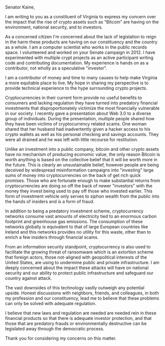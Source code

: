 

Senator Kaine,

I am writing to you as a constituent of Virginia to express my concern over the impact that the rise of crypto assets such as "Bitcoin" are having on the environment, national security, and to investors.

As a concerned citizen I'm concerned about the lack of legislation to reign in the harm these products are having on our constituency and the country as a whole. I am a computer scientist who works in the public records space. I volunteered and worked on your Senate campaign in 2012. I have experimented with multiple crypt projects as an active participant writing code and contributing documentation. My experience is hands on as a contributor, not wholly as a speculative "investor". 

I am a contributor of money and time to many causes to help make Virginia a more equitable place to live. My hope in sharing my perspective is to provide technical experience to the hype surrounding crypto projects.

Cryptocurrencies in their current form provide no useful benefits to consumers and lacking regulation they have turned into predatory financial investments that disproportionately victimize the most financially vulnerable in our society. I recently gave a presentation about Web 3.0 to a diverse group of individuals. During the presentation, multiple people shared how they have been victims of cryptocurrency related scams. One woman shared that her husband had inadvertently given a hacker access to his crypto wallets as well as his personal checking and savings accounts. They were all drained and he was left with little recourse for restitution. 

Unlike an investment into a public company, bitcoin and other crypto assets have no mechanism of producing economic value, the only reason Bitcoin is worth anything is based on the collective belief that it will be worth more in the future. This is clearly an unsustainable belief, however people are being deceived by widespread misinformation campaigns into "investing" large sums of money into cryptocurrencies on the back of get rich quick promises. Those who are fortunate enough to make substantial returns from cryptocurrencies are doing so off the back of newer "investors" with the money they invest being used to pay off those who invested earlier. This form of investment vehicle only serves to siphon wealth from the public into the hands of insiders and is a form of fraud.

In addition to being a predatory investment scheme, cryptocurrency networks consume vast amounts of electricity tied to an enormous carbon footprint and greenhouse gas emissions. The consumption of these networks globally is equivalent to that of large European countries like Ireland and this networks provides no utility for this waste, other than to enrich a few insiders through financial scams.

From an information security standpoint, cryptocurrency is also used to facilitate the growing threat of ransomware which is an extortion scheme that foreign actors, those not-aligned with geopolitical interests of the United States, are using to undermine public and private infrastructure. I am deeply concerned about the impact these attacks will have on national security and our ability to protect public infrastructure and safeguard our country against attack.

The vast downsides of this technology vastly outweigh any potential upside. Honest discussions with neighbors, friends, and colleagues, in both my profession and our constituency, lead me to believe that these problems can only be solved with adequate regulation.

I believe that new laws and regulation are needed are needed rein in these financial products so that there is adequate investor protection, and that those that are predatory frauds or environmentally destructive can be legislated away through the democratic process.

Thank you for considering my concerns on this matter.
